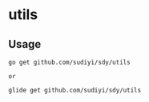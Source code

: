 # utils

## Usage

```
go get github.com/sudiyi/sdy/utils

or 

glide get github.com/sudiyi/sdy/utils
```
